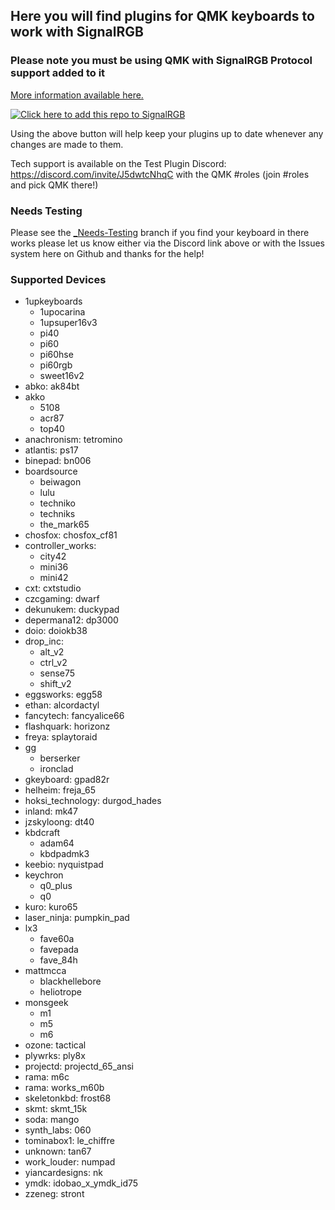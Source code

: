 ## Here you will find plugins for QMK keyboards to work with SignalRGB ##

### Please note you must be using QMK with SignalRGB Protocol support added to it ###
[More information available here.](https://docs.signalrgb.com/qmk)

[![Click here to add this repo to SignalRGB](https://github.com/SRGBmods/qmk-plugins/blob/main/_images/add-to-signalrgb.png)](https://srgbmods.net/s?p=addon/install?url=https://github.com/SRGBmods/qmk-plugins/)

Using the above button will help keep your plugins up to date whenever any changes are made to them.

Tech support is available on the Test Plugin Discord: <https://discord.com/invite/J5dwtcNhqC> with the QMK #roles (join #roles and pick QMK there!)

### Needs Testing ###
Please see the [\_Needs-Testing](https://github.com/SRGBmods/qmk-plugins/tree/needs-testing) branch if you find your keyboard in there works please let us know either via the Discord link above or with the Issues system here on Github and thanks for the help!

### Supported Devices ###
* 1upkeyboards
	* 1upocarina
	* 1upsuper16v3
	* pi40
	* pi60
	* pi60hse
	* pi60rgb
	* sweet16v2
* abko: ak84bt
* akko
	* 5108
	* acr87
	* top40
* anachronism: tetromino
* atlantis: ps17
* binepad: bn006
* boardsource
	* beiwagon
	* lulu
	* techniko
	* techniks
	* the_mark65
* chosfox: chosfox_cf81
* controller_works:
	* city42
	* mini36
	* mini42
* cxt: cxtstudio
* czcgaming: dwarf
* dekunukem: duckypad
* depermana12: dp3000
* doio: doiokb38
* drop_inc:
	* alt_v2
	* ctrl_v2
	* sense75
	* shift_v2
* eggsworks: egg58
* ethan: alcordactyl
* fancytech: fancyalice66
* flashquark: horizonz
* freya: splaytoraid
* gg
	* berserker
	* ironclad
* gkeyboard: gpad82r
* helheim: freja_65
* hoksi_technology: durgod_hades
* inland: mk47
* jzskyloong: dt40
* kbdcraft
	* adam64
	* kbdpadmk3
* keebio: nyquistpad
* keychron
	* q0_plus
	* q0
* kuro: kuro65
* laser_ninja: pumpkin_pad
* lx3
	* fave60a
	* favepada
	* fave_84h
* mattmcca
	* blackhellebore
	* heliotrope
* monsgeek
	* m1
	* m5
	* m6
* ozone: tactical
* plywrks: ply8x
* projectd: projectd_65_ansi
* rama: m6c
* rama: works_m60b
* skeletonkbd: frost68
* skmt: skmt_15k
* soda: mango
* synth_labs: 060
* tominabox1: le_chiffre
* unknown: tan67
* work_louder: numpad
* yiancardesigns: nk
* ymdk: idobao_x_ymdk_id75
* zzeneg: stront
